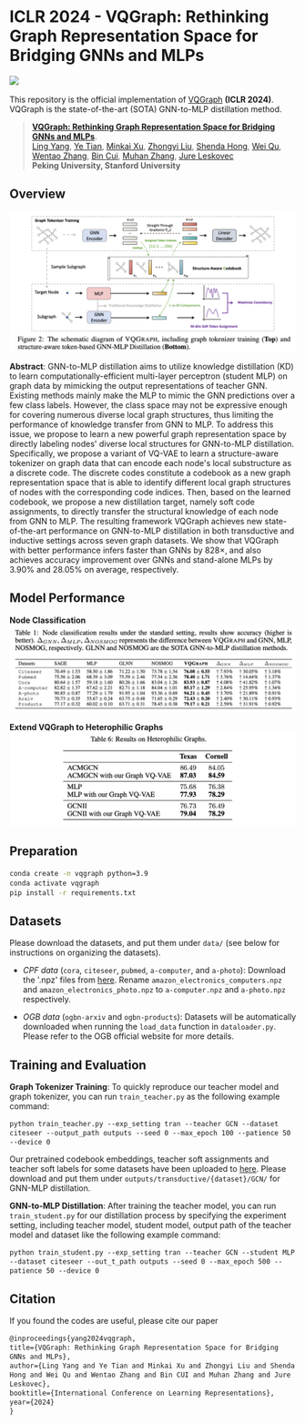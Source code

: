 # ICLR 2024 - VQGraph: Rethinking Graph Representation Space for Bridging GNNs and MLPs
<a href="https://openreview.net/forum?id=h6Tz85BqRI"><img src="https://img.shields.io/badge/ICLR-2024-brown.svg" height=22.5></a>

This repository is the official implementation of [VQGraph](https://openreview.net/forum?id=h6Tz85BqRI) **(ICLR 2024)**. 
VQGraph is the state-of-the-art (SOTA) GNN-to-MLP distillation method.

>[**VQGraph: Rethinking Graph Representation Space for Bridging GNNs and MLPs**](https://openreview.net/forum?id=h6Tz85BqRI).  
>[Ling Yang](https://yangling0818.github.io/), 
>[Ye Tian](),
>[Minkai Xu](https://minkaixu.com/),
>[Zhongyi Liu](),
>[Shenda Hong](https://hsd1503.github.io/),
>[Wei Qu](),
>[Wentao Zhang](https://zwt233.github.io/),
>[Bin Cui](https://cuibinpku.github.io/),
>[Muhan Zhang](https://muhanzhang.github.io/),
>[Jure Leskovec](https://cs.stanford.edu/~jure/)
<br>**Peking University, Stanford University**<br>


## Overview
![Alt text](image.png)

**Abstract**: GNN-to-MLP distillation aims to utilize knowledge distillation (KD) to learn computationally-efficient multi-layer perceptron (student MLP) on graph data by mimicking the output representations of teacher GNN. Existing methods mainly make the MLP to mimic the GNN predictions over a few class labels. However, the class space may not be expressive enough for covering numerous diverse local graph structures, thus limiting the performance of knowledge transfer from GNN to MLP. To address this issue, we propose to learn a new powerful graph representation space by directly labeling nodes' diverse local structures for GNN-to-MLP distillation. Specifically, we propose a variant of VQ-VAE to learn a structure-aware tokenizer on graph data that can encode each node's local substructure as a discrete code. The discrete codes constitute a codebook as a new graph representation space that is able to identify different local graph structures of nodes with the corresponding code indices. Then, based on the learned codebook, we propose a new distillation target, namely soft code assignments, to directly transfer the structural knowledge of each node from GNN to MLP. The resulting framework VQGraph achieves new state-of-the-art performance on GNN-to-MLP distillation in both transductive and inductive settings across seven graph datasets. We show that VQGraph with better performance infers faster than GNNs by 828×, and also achieves accuracy improvement over GNNs and stand-alone MLPs by 3.90% and 28.05% on average, respectively.

## Model Performance

**Node Classification**
![Alt text](image-1.png)

**Extend VQGraph to Heterophilic Graphs**
![Alt text](image-2.png)



## Preparation
```bash
conda create -n vqgraph python=3.9
conda activate vqgraph
pip install -r requirements.txt
```

<!-- ## Requirements 


---
* torch >= 1.7.0
* ogb >= 1.3.3
* dgl >= 0.6.1
* networkx >= 2.5.1
* googledrivedownloader >= 0.4
* category_encoders >= 2.3.0
* einops >= 0.6.0
* pyyaml -->

## Datasets
Please download the datasets, and put them under `data/` (see below for instructions on organizing the datasets).

- *CPF data* (`cora`, `citeseer`, `pubmed`, `a-computer`, and `a-photo`): Download the '.npz' files from [here](https://www.dropbox.com/sh/fchrckrpf99gho2/AABZwMOeOnuiCxBjqYd46Qz3a?dl=0). Rename `amazon_electronics_computers.npz` and `amazon_electronics_photo.npz` to `a-computer.npz` and `a-photo.npz` respectively.

- *OGB data* (`ogbn-arxiv` and `ogbn-products`): Datasets will be automatically downloaded when running the `load_data` function in `dataloader.py`. Please refer to the OGB official website for more details.

## Training and Evaluation

**Graph Tokenizer Training**: 
To quickly reproduce our teacher model and graph tokenizer, you can run `train_teacher.py` as the following example command:
```
python train_teacher.py --exp_setting tran --teacher GCN --dataset citeseer --output_path outputs --seed 0 --max_epoch 100 --patience 50 --device 0
```

Our pretrained codebook embeddings, teacher soft assignments and teacher soft labels for some datasets have been uploaded to [here](https://www.dropbox.com/scl/fo/9yss598aln21gzdiwix61/h?dl=0&rlkey=oscheo12z9md8uah7eakq62yj). Please download and put them under `outputs/transductive/{dataset}/GCN/` for GNN-MLP distillation.

**GNN-to-MLP Distillation**: After training the teacher model, you can run `train_student.py` for our distillation process by specifying the experiment setting, including teacher model, student model, output path of the teacher model and dataset like the following example command: 

```
python train_student.py --exp_setting tran --teacher GCN --student MLP --dataset citeseer --out_t_path outputs --seed 0 --max_epoch 500 --patience 50 --device 0
```

## Citation
If you found the codes are useful, please cite our paper
```
@inproceedings{yang2024vqgraph,
title={VQGraph: Rethinking Graph Representation Space for Bridging GNNs and MLPs},
author={Ling Yang and Ye Tian and Minkai Xu and Zhongyi Liu and Shenda Hong and Wei Qu and Wentao Zhang and Bin CUI and Muhan Zhang and Jure Leskovec},
booktitle={International Conference on Learning Representations},
year={2024}
}
```
